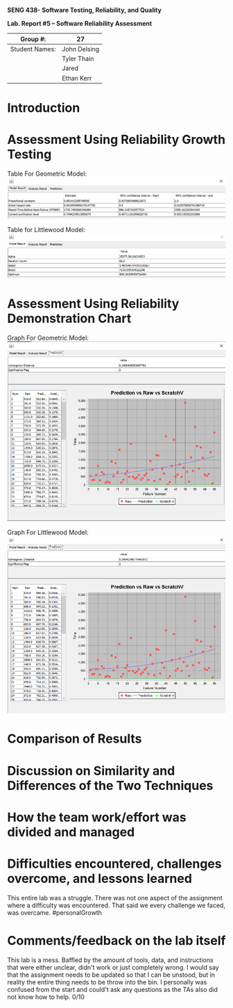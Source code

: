 **SENG 438- Software Testing, Reliability, and Quality**

**Lab. Report \#5 – Software Reliability Assessment**

| Group \#:       |  27 |
|-----------------|---|
| Student Names:  | John Delsing  |
|                 |  Tyler Thain |
|                 | Jared  |
|                 | Ethan Kerr  |

# Introduction

# 

# Assessment Using Reliability Growth Testing 

Table For Geometric Model:
<img src="./images/geoTable.png">

Table for Littlewood Model:
<img src="./images/littleChart.png">

# Assessment Using Reliability Demonstration Chart 
Graph For Geometric Model:
<img src="./images/geoChart.png">

Graph For Littlewood Model:
<img src="./images/littleGraph.png">
# 

# Comparison of Results

# Discussion on Similarity and Differences of the Two Techniques

# How the team work/effort was divided and managed

# 

# Difficulties encountered, challenges overcome, and lessons learned

This entire lab was a struggle. There was not one aspect of the assignment where a difficulty was encountered. That said we every challenge we faced, was overcame. #personalGrowth

# Comments/feedback on the lab itself

This lab is a mess. Baffled by the amount of tools, data, and instructions that were either unclear, didn't work or just completely wrong. I would say that the assignment needs to be updated so that I can be unstood, but in reality the entire thing needs to be throw into the bin. I personally was confused from the start and could't ask any questions as the TAs also did not know how to help. 0/10
